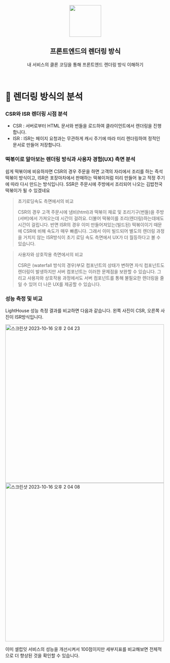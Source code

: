 <p align="middle" >
  <img width="100px;" src="https://em-content.zobj.net/thumbs/160/apple/81/artist-palette_1f3a8.png"/>
</p>
<h2 align="middle">프론트엔드의 렌더링 방식</h2>
<p align="middle">내 서비스의 클론 코딩을 통해 프론트엔드 렌더링 방식 이해하기</p>
<br/>

# 🧐 렌더링 방식의 분석

### CSR와 ISR 렌더링 시점 분석

- CSR : 서버로부터 HTML 문서와 번들을 로드하여 클라이언트에서 렌더링을 진행합니다.
- ISR : ISR는 페이지 요청과는 무관하게 캐시 주기에 따라 미리 렌더링하여 정적인 문서로 만들어 저장합니다.

### 떡볶이로 알아보는 렌더링 방식과 사용자 경험(UX) 측면 분석

쉽게 떡볶이에 비유하자면 CSR의 경우 주문을 하면 고객의 자리에서 조리를 하는 즉석떡볶이 방식이고, ISR은 포장마차에서 판매하는 떡볶이처럼 미리 만들어 놓고 적정 주기에 따라 다시 만드는 방식입니다.
SSR은 주문시에 주방에서 조리되어 나오는 김밥천국 떡볶이가 될 수 있겠네요

> 초기로딩속도 측면에서의 비교
>
> CSR의 경우 고객 주문시에 냄비(html)과 떡볶이 재료 및 조리기구(번들)을 주방(서버)에서 가져오는데 시간이 걸려요.
> 더불어 떡볶이를 조리(렌더링)하는데에도 시간이 걸립니다.
> 반면 ISR의 경우 이미 만들어져있는(빌드된) 떡볶이이기 때문에 CSR에 비해 속도가 매우 빠릅니다.
> 그래서 이미 빌드되어 별도의 렌더링 과정을 거치지 않는 ISR방식이 초기 로딩 속도 측면에서 UX가 더 월등하다고 볼 수 있습니다.

> 사용자와 상호작용 측면에서의 비교
>
> CSR은 (waterfall 방식의 경우)부모 컴포넌트의 상태가 변하면 자식 컴포넌트도 렌더링이 발생하지만 서버 컴포넌트는 이러한 문제점을 보완할 수 있습니다.
> 그리고 사용자와 상호작용 과정에서도 서버 컴포넌트를 통해 불필요한 렌더링을 줄일 수 있어 더 나은 UX를 제공할 수 있습니다.

### 성능 측정 및 비교

LightHouse 성능 측정 결과를 비교하면 다음과 같습니다.
왼쪽 사진이 CSR, 오른쪽 사진이 ISR방식입니다.

<img height="500" alt="스크린샷 2023-10-16 오후 2 04 23" src="https://github.com/shackstack/next-celuveat/assets/102432453/3ad3308d-9e7a-41d9-a1c0-3992f2fd096c">
<img height="500" alt="스크린샷 2023-10-16 오후 2 04 08" src="https://github.com/shackstack/next-celuveat/assets/102432453/30093dbb-f8d0-4d4a-aeb7-9dc8a82d4080">

이미 셀럽잇 서비스의 성능을 개선시켜서 100점이지만 세부지표를 비교해보면 전체적으로 더 향상된 것을 확인할 수 있습니다.
